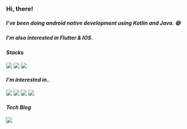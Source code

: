 
<div align="Left">
  <h3>Hi, there!</h3>
</div>

<div align="Left">
  <h5>I've been doing android native development using Kotlin and Java. 😄</h4>
  <h5>I'm also interested in Flutter & IOS. </h4>
</div>

#### *Stacks* 
<div align="Left">
  <img src="https://img.shields.io/badge/android-3DDC84?style=for-the-badge&logo=android&logoColor=white">
  <img src="https://img.shields.io/badge/kotlin-7F52FF?style=for-the-badge&logo=kotlin&logoColor=white">
  <img src="https://img.shields.io/badge/JAVA-007396?style=for-the-badge&logo=java&logoColor=white">
</div>

#### *I'm interested in..* 
<div align="Left">
  <img src="https://img.shields.io/badge/flutter-418EFE?style=for-the-badge&logo=flutter&logoColor=white">
  <img src="https://img.shields.io/badge/dart-5DADE2?style=for-the-badge&logo=dart&logoColor=white">
  <img src="https://img.shields.io/badge/ios-000000?style=for-the-badge&logo=ios&logoColor=white">
  <img src="https://img.shields.io/badge/swift-FF0000?style=for-the-badge&logo=swift&logoColor=white">
</div>

#### *Tech Blog* 
<a href="https://velog.io/@jeongminji4490">
  <img src="https://img.shields.io/badge/tech blog-FA5584?style=for-the-badge&logo=velog&logoColor=white">
</a>

<!--
**jeongminji4490/Jeongminji4490** is a ✨ _special_ ✨ repository because its `README.md` (this file) appears on your GitHub profile.

Here are some ideas to get you started:

- 🔭 I’m currently working on ...
- 🌱 I’m currently learning ...
- 👯 I’m looking to collaborate on ...
- 🤔 I’m looking for help with ...
- 💬 Ask me about ...
- 📫 How to reach me: ...
- 😄 Pronouns: ...
- ⚡ Fun fact: ...
-->
